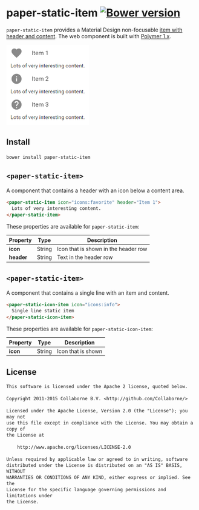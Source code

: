 paper-static-item [![Bower version](https://badge.fury.io/bo/paper-static-item.svg)](http://badge.fury.io/bo/paper-static-item)
=========

`paper-static-item` provides a Material Design non-focusable [item with header and content](https://www.google.com/design/spec/components/lists.html). The web component is built with [Polymer 1.x](https://www.polymer-project.org).

![Screenshot](/doc/screenshot.png "Screenshot")


## Install

`bower install paper-static-item`


## `<paper-static-item>`

A component that contains a header with an icon below a content area.

```html
<paper-static-item icon="icons:favorite" header="Item 1">
  Lots of very interesting content.
</paper-static-item>
```

These properties are available for `paper-static-item`:

Property   | Type    | Description
---------- | ------- | ----------------------------
**icon**   | String  | Icon that is shown in the header row
**header** | String  | Text in the header row


## `<paper-static-item>`

A component that contains a single line with an item and content.

```html
<paper-static-icon-item icon="icons:info">
  Single line static item
</paper-static-icon-item>
```

These properties are available for `paper-static-icon-item`:

Property   | Type    | Description
---------- | ------- | ----------------------------
**icon**   | String  | Icon that is shown


## License

    This software is licensed under the Apache 2 license, quoted below.

    Copyright 2011-2015 Collaborne B.V. <http://github.com/Collaborne/>

    Licensed under the Apache License, Version 2.0 (the "License"); you may not
    use this file except in compliance with the License. You may obtain a copy of
    the License at

        http://www.apache.org/licenses/LICENSE-2.0

    Unless required by applicable law or agreed to in writing, software
    distributed under the License is distributed on an "AS IS" BASIS, WITHOUT
    WARRANTIES OR CONDITIONS OF ANY KIND, either express or implied. See the
    License for the specific language governing permissions and limitations under
    the License.
    